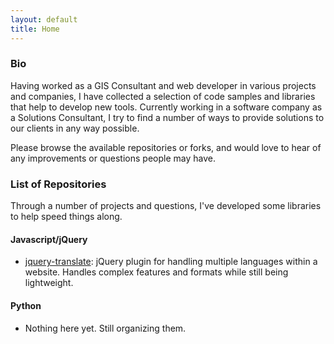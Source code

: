 ```yaml
---
layout: default
title: Home
---
```


### Bio

Having worked as a GIS Consultant and web developer in various projects and companies, I have collected a selection of code samples and libraries that help to develop new tools. Currently working in a software company as a Solutions Consultant, I try to find a number of ways to provide solutions to our clients in any way possible.</p>

Please browse the available repositories or forks, and would love to hear of any improvements or questions people may have.</p>

### List of Repositories

Through a number of projects and questions, I've developed some libraries to help speed things along.

#### Javascript/jQuery

- [jquery-translate](https://github.com/wsidl/jQuery-translate): jQuery plugin for handling multiple languages within a website. Handles complex features and formats while still being lightweight.

#### Python

- Nothing here yet. Still organizing them.
